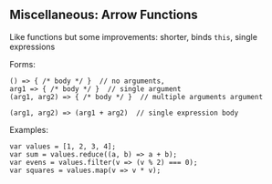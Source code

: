##  Miscellaneous: Arrow Functions

Like functions but some improvements: shorter, binds ``this``, single expressions

Forms:

    () => { /* body */ }  // no arguments,
    arg1 => { /* body */ }  // single argument
    (arg1, arg2) => { /* body */ }  // multiple arguments argument

    (arg1, arg2) => (arg1 + arg2)  // single expression body

Examples:

    var values = [1, 2, 3, 4];
    var sum = values.reduce((a, b) => a + b);
    var evens = values.filter(v => (v % 2) === 0);
    var squares = values.map(v => v * v);
